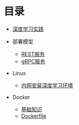 # 目录

* [深度学习实践](README.md)

* 部署模型
    * [REST服务](chapter_deploy-model/rest-service.md)
    * [gRPC服务](chapter_deploy-model/grpc-service.md)

* Linux
    * [内网安装深度学习环境](chapter_linux/intranet-installation-deep-learning-environment.md)
    
* Docker
    * [基础知识](chapter_docker/basic-knowledge.md)
    * [Dockerfile](chapter_docker/dockerfile.md)
